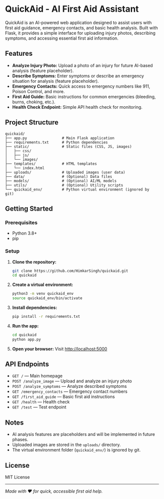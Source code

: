# QuickAid - AI First Aid Assistant

QuickAid is an AI-powered web application designed to assist users with first aid guidance, emergency contacts, and basic health analysis. Built with Flask, it provides a simple interface for uploading injury photos, describing symptoms, and accessing essential first aid information.

## Features

- **Analyze Injury Photo:** Upload a photo of an injury for future AI-based analysis (feature placeholder).
- **Describe Symptoms:** Enter symptoms or describe an emergency situation for analysis (feature placeholder).
- **Emergency Contacts:** Quick access to emergency numbers like 911, Poison Control, and more.
- **First Aid Guide:** Basic instructions for common emergencies (bleeding, burns, choking, etc.).
- **Health Check Endpoint:** Simple API health check for monitoring.

## Project Structure

```
quickaid/
├── app.py                # Main Flask application
├── requirements.txt      # Python dependencies
├── static/               # Static files (CSS, JS, images)
│   ├── css/
│   ├── js/
│   └── images/
├── templates/            # HTML templates
│   └── index.html
├── uploads/              # Uploaded images (user data)
├── data/                 # (Optional) Data files
├── models/               # (Optional) AI/ML models
├── utils/                # (Optional) Utility scripts
└── quickaid_env/         # Python virtual environment (ignored by git)
```

## Getting Started

### Prerequisites
- Python 3.8+
- pip

### Setup
1. **Clone the repository:**
	```bash
	git clone https://github.com/HimkarSingh/quickaid.git
	cd quickaid
	```
2. **Create a virtual environment:**
	```bash
	python3 -m venv quickaid_env
	source quickaid_env/bin/activate
	```
3. **Install dependencies:**
	```bash
	pip install -r requirements.txt
	```
4. **Run the app:**
	```bash
	cd quickaid
	python app.py
	```
5. **Open your browser:**
	Visit [http://localhost:5000](http://localhost:5000)

## API Endpoints

- `GET /` — Main homepage
- `POST /analyze_image` — Upload and analyze an injury photo
- `POST /analyze_symptoms` — Analyze described symptoms
- `GET /emergency_contacts` — Emergency contact numbers
- `GET /first_aid_guide` — Basic first aid instructions
- `GET /health` — Health check
- `GET /test` — Test endpoint

## Notes
- AI analysis features are placeholders and will be implemented in future phases.
- Uploaded images are stored in the `uploads/` directory.
- The virtual environment folder (`quickaid_env/`) is ignored by git.

## License
MIT License

---

*Made with ❤️ for quick, accessible first aid help.*